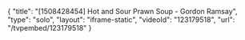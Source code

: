 {
    "title": "[1508428454] Hot and Sour Prawn Soup - Gordon Ramsay",
    "type": "solo",
    "layout": "iframe-static",
    "videoId": "123179518",
    "url": "\/tvpembed\/123179518"
}